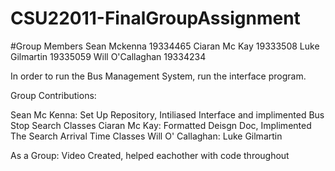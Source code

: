 # CSU22011-FinalGroupAssignment

#Group Members
Sean Mckenna 19334465
Ciaran Mc Kay 19333508
Luke Gilmartin 19335059
Will O'Callaghan 19334234

In order to run the Bus Management System, run the interface program.

Group Contributions:

Sean Mc Kenna: Set Up Repository, Intiliased Interface and  implimented Bus Stop Search Classes
Ciaran Mc Kay: Formatted Deisgn Doc, Implimented The Search Arrival Time Classes
Will O' Callaghan: 
Luke Gilmartin

As a Group: Video Created, helped eachother with code throughout

